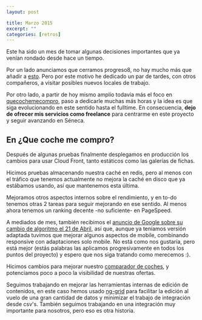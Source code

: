 ```yaml
---
layout: post

title: Marzo 2015
excerpt: ""
categories: [retros]
---
```


Este ha sido un mes de tomar algunas decisiones importantes que ya venían rondado desde hace un tiempo.

Por un lado anunciamos que cerramos progreso8, no hay mucho más que añadir a [esto](http://jsanroman.net/2015/03/cerramos-progreso8/). Pero por este motivo he dedicado un par de tardes, con otros compañeros, a visitar posibles nuevos locales de trabajo.

Por otro lado, a partir de hoy mismo amplío todavía más el foco en [quecochemecompro](quecochemecompro.com), paso a dedicarle muchas más horas y la idea es que siga evolucionando en este sentido hasta el fulltime. En consecuencia, **dejo de ofrecer mis servicios como freelance** para centrarme en este proyecto y seguir avanzando en Séneca.


En ¿Que coche me compro?
----
Después de algunas pruebas finalmente desplegamos en producción los cambios para usar Cloud Front, tanto estáticos como las galerías de fichas.

Hicimos pruebas almacenando nuestra caché en redis, pero al menos con el tráfico que tenemos actualmente no mejora la caché en disco que ya estábamos usando, así que mantenemos esta última.

Mejoramos otros aspectos internos sobre el rendimiento, y en to-do tenemos otras 2 tareas para seguir mejorando en ese sentido. Al menos ahora tenemos un ranking decente -no suficiente- en PageSpeed.

A mediados de mes, también recibimos el [anuncio de Google sobre su cambio de algoritmo el 21 de Abril](http://googlewebmastercentral.blogspot.co.nz/2015/02/finding-more-mobile-friendly-search.html), así que, aunque ya teníamos versión adaptada tuvimos que mejorar algunos aspectos de mobile, combinando responsive con adaptaciones solo mobile. No está como nos gustaría, pero está mejor (estás palabras las aplicamos progresivamente en todos los puntos del proyecto) y espero que nos siga tratando como merecemos :).

Hicimos cambios para mejorar nuestro [comparador de coches](http://www.quecochemecompro.com/comparador-de-coches/), y potenciamos poco a poco la visibilidad de nuestras ofertas.

Seguimos trabajando en mejorar las herramientas internas de edición de contenidos, en este caso hemos usado [ng-grid](https://github.com/angular-ui/ng-grid) para facilitar la edición al vuelo de una gran cantidad de datos y minimizar el trabajo de integración desde csv's. También seguimos trabajando en una integración muy importante para nosotros, pero eso es otra historia.
